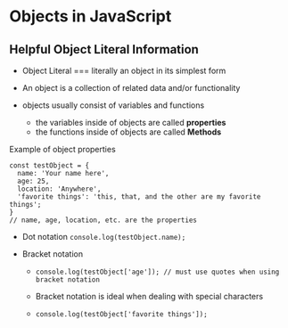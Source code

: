 # Objects in JavaScript

## Helpful Object Literal Information

- Object Literal === literally an object in its simplest form

- An object is a collection of related data and/or functionality
- objects usually consist of variables and functions
  - the variables inside of objects are called <strong>properties</strong> 
  - the functions inside of objects are called <strong>Methods</strong>

Example of object properties
```
const testObject = {
  name: 'Your name here',
  age: 25,
  location: 'Anywhere',
  'favorite things': 'this, that, and the other are my favorite things';
}
// name, age, location, etc. are the properties
```

- Dot notation
  ``` console.log(testObject.name); ```

- Bracket notation
  - ``` console.log(testObject['age']); // must use quotes when using bracket notation ```

  - Bracket notation is ideal when dealing with special characters
  - ``` console.log(testObject['favorite things']); ```